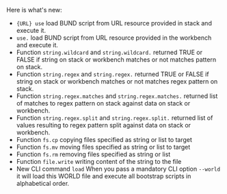 Here is what's new:
* ```{URL} use``` load BUND script from URL resource provided in stack and execute it.
* ```use.``` load BUND script from URL resource provided in the workbench and execute it.
* Function ```string.wildcard``` and ```string.wildcard.``` returned TRUE or FALSE if string on stack or workbench matches or not matches  pattern on stack.
* Function ```string.regex``` and ```string.regex.``` returned TRUE or FALSE if string on stack or workbench matches or not matches  regex pattern on stack.
* Function ```string.regex.matches``` and ```string.regex.matches.``` returned list of matches to regex pattern on stack against data on stack or workbench.
* Function ```string.regex.split``` and ```string.regex.split.``` returned list of values resulting to regex pattern split against data on stack or workbench.
* Function ```fs.cp``` copying files specified as string or list to target
* Function ```fs.mv``` moving files specified as string or list to target
* Function ```fs.rm``` removing files specified as string or list
* Function ```file.write``` writing content of the string to the file
* New CLI command ```load``` When you pass a mandatory CLI option ```--world``` it will load this WORLD file and execute all bootstrap scripts in alphabetical order.
